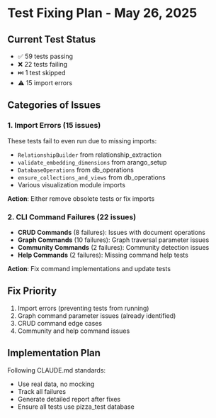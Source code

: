 # Test Fixing Plan - May 26, 2025

## Current Test Status
- ✅ 59 tests passing  
- ❌ 22 tests failing
- ⏭️ 1 test skipped
- ⚠️ 15 import errors

## Categories of Issues

### 1. Import Errors (15 issues)
These tests fail to even run due to missing imports:
- `RelationshipBuilder` from relationship_extraction
- `validate_embedding_dimensions` from arango_setup  
- `DatabaseOperations` from db_operations
- `ensure_collections_and_views` from db_operations
- Various visualization module imports

**Action**: Either remove obsolete tests or fix imports

### 2. CLI Command Failures (22 issues)
- **CRUD Commands** (8 failures): Issues with document operations
- **Graph Commands** (10 failures): Graph traversal parameter issues
- **Community Commands** (2 failures): Community detection issues
- **Help Commands** (2 failures): Missing command help tests

**Action**: Fix command implementations and update tests

## Fix Priority
1. Import errors (preventing tests from running)
2. Graph command parameter issues (already identified)
3. CRUD command edge cases
4. Community and help command issues

## Implementation Plan
Following CLAUDE.md standards:
- Use real data, no mocking
- Track all failures
- Generate detailed report after fixes
- Ensure all tests use pizza_test database